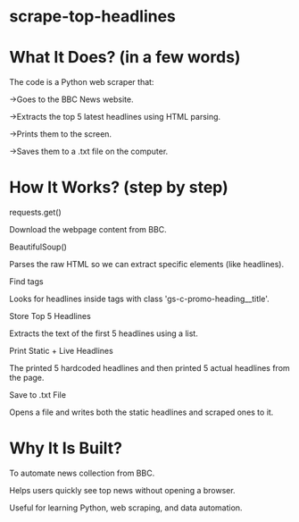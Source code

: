 # scrape-top-headlines
# What It Does? (in a few words)
The code is a Python web scraper that:

->Goes to the BBC News website.

->Extracts the top 5 latest headlines using HTML parsing.

->Prints them to the screen.

->Saves them to a .txt file on the computer.

# How It Works? (step by step)
requests.get()

Download the webpage content from BBC.

BeautifulSoup()

Parses the raw HTML so we can extract specific elements (like headlines).

Find tags

Looks for headlines inside tags with class 'gs-c-promo-heading__title'.

Store Top 5 Headlines

Extracts the text of the first 5 headlines using a list.

Print Static + Live Headlines

The printed 5 hardcoded headlines and then printed 5 actual headlines from the page.

Save to .txt File

Opens a file and writes both the static headlines and scraped ones to it.

# Why It Is Built?
To automate news collection from BBC.

Helps users quickly see top news without opening a browser.

Useful for learning Python, web scraping, and data automation.
